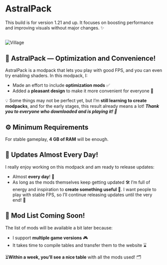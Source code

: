 # AstralPack
This build is for version 1.21 and up. It focuses on boosting performance and improving visuals without major changes. ✨

##
![Village](https://cdn.modrinth.com/data/cached_images/2534d4490c4ca26b136cd27aba578ef9424622a4.png)

## 🌟 AstralPack — Optimization and Convenience!
AstralPack is a modpack that lets you play with good FPS, and you can even try enabling shaders.
In this modpack, I:
- Made an effort to include **optimization mods** ✅
- Added a **pleasant design** to make it more convenient for everyone 🎨

💡 Some things may not be perfect yet, but I’m **still learning to create modpacks**, and for the early stages, this result already means a lot!
**_Thank you to everyone who downloaded and is playing it! 🙏_**

## ⚙️ Minimum Requirements
For stable gameplay, **4 GB of RAM** will be enough.

## 🔄 Updates Almost Every Day!
I really enjoy working on this modpack and am ready to release updates:
- Almost **every day**! 📅
- As long as the mods themselves keep getting updated 🛠️
I’m full of energy and inspiration to **create something useful** 💪. I want people to play with stable FPS, so I’ll continue releasing updates until the very end! 🚀

## 📜 Mod List Coming Soon!
The list of mods will be available a bit later because:
- I support **multiple game versions** 🎮
- It takes time to compile tables and transfer them to the website ⌛

⏳**Within a week, you’ll see a nice table** with all the mods used! 🗂️
